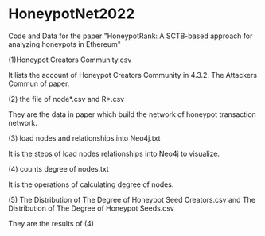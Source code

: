 # HoneypotNet2022
Code and Data for the paper "HoneypotRank: A SCTB-based approach for analyzing honeypots in Ethereum" 

(1)Honeypot Creators Community.csv 

It lists the account of Honeypot Creators Community in 4.3.2. The Attackers Commun of paper.

(2) the file of node*.csv and R*.csv 

They are the data in paper which build the network of honeypot transaction network.

(3) load nodes and relationships into Neo4j.txt

It is the steps of load nodes relationships into Neo4j to visualize.

(4) counts degree of nodes.txt    

It is the operations of calculating degree of nodes.

(5) The Distribution of The Degree of Honeypot Seed Creators.csv and The Distribution of The Degree of Honeypot Seeds.csv

They are the results of (4)




